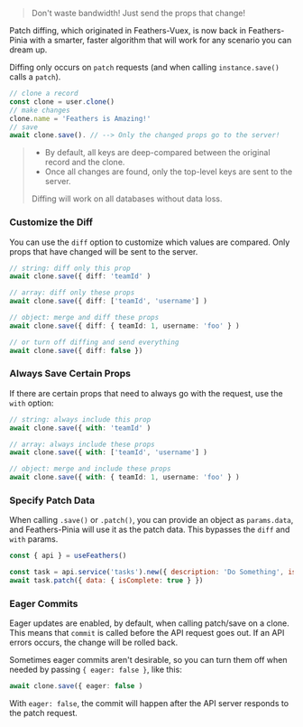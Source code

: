<BlockQuote label="Efficiency Tip">

Don't waste bandwidth! Just send the props that change!

</BlockQuote>

Patch diffing, which originated in Feathers-Vuex, is now back in Feathers-Pinia with a smarter, faster algorithm that
will work for any scenario you can dream up.

Diffing only occurs on `patch` requests (and when calling `instance.save()` calls a `patch`).

```ts
// clone a record
const clone = user.clone()
// make changes
clone.name = 'Feathers is Amazing!'
// save
await clone.save(). // --> Only the changed props go to the server!
```

<BlockQuote label="How It Works" type="info">

- By default, all keys are deep-compared between the original record and the clone.
- Once all changes are found, only the top-level keys are sent to the server.

Diffing will work on all databases without data loss.

</BlockQuote>

### Customize the Diff

You can use the `diff` option to customize which values are compared.  Only props that have changed will be sent to the server.

```ts
// string: diff only this prop
await clone.save({ diff: 'teamId' )

// array: diff only these props
await clone.save({ diff: ['teamId', 'username'] )

// object: merge and diff these props
await clone.save({ diff: { teamId: 1, username: 'foo' } )

// or turn off diffing and send everything
await clone.save({ diff: false })
```

### Always Save Certain Props

If there are certain props that need to always go with the request, use the `with` option:

```ts
// string: always include this prop
await clone.save({ with: 'teamId' )

// array: always include these props
await clone.save({ with: ['teamId', 'username'] )

// object: merge and include these props
await clone.save({ with: { teamId: 1, username: 'foo' } )
```

### Specify Patch Data

When calling `.save()` or `.patch()`, you can provide an object as `params.data`, and Feathers-Pinia will use it as the
patch data. This bypasses the `diff` and `with` params.

```js
const { api } = useFeathers()

const task = api.service('tasks').new({ description: 'Do Something', isComplete: false })
await task.patch({ data: { isComplete: true } })
```

### Eager Commits

Eager updates are enabled, by default, when calling patch/save on a clone. This means that `commit` is called before the
API request goes out. If an API errors occurs, the change will be rolled back.

Sometimes eager commits aren't desirable, so you can turn them off when needed by passing `{ eager: false }`, like this:

```ts
await clone.save({ eager: false )
```

With `eager: false`, the commit will happen after the API server responds to the patch request.
